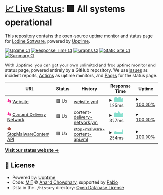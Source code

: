 # [📈 Live Status](https://demo.upptime.js.org): <!--live status--> **🟩 All systems operational**

This repository contains the open-source uptime monitor and status page for [Lodine Software](https://lodine.xyz), powered by [Upptime](https://github.com/upptime/upptime).

[![Uptime CI](https://github.com/lodinesoftware/uptime/workflows/Uptime%20CI/badge.svg)](https://github.com/lodinesoftware/uptime/actions?query=workflow%3A%22Uptime+CI%22)
[![Response Time CI](https://github.com/lodinesoftware/uptime/workflows/Response%20Time%20CI/badge.svg)](https://github.com/lodinesoftware/uptime/actions?query=workflow%3A%22Response+Time+CI%22)
[![Graphs CI](https://github.com/lodinesoftware/uptime/workflows/Graphs%20CI/badge.svg)](https://github.com/lodinesoftware/uptime/actions?query=workflow%3A%22Graphs+CI%22)
[![Static Site CI](https://github.com/lodinesoftware/uptime/workflows/Static%20Site%20CI/badge.svg)](https://github.com/lodinesoftware/uptime/actions?query=workflow%3A%22Static+Site+CI%22)
[![Summary CI](https://github.com/lodinesoftware/uptime/workflows/Summary%20CI/badge.svg)](https://github.com/lodinesoftware/uptime/actions?query=workflow%3A%22Summary+CI%22)

With [Upptime](https://upptime.js.org), you can get your own unlimited and free uptime monitor and status page, powered entirely by a GitHub repository. We use [Issues](https://github.com/lodinesoftware/uptime/issues) as incident reports, [Actions](https://github.com/lodinesoftware/uptime/actions) as uptime monitors, and [Pages](https://demo.upptime.js.org) for the status page.

<!--start: status pages-->
<!-- This summary is generated by Upptime (https://github.com/upptime/upptime) -->
<!-- Do not edit this manually, your changes will be overwritten -->
<!-- prettier-ignore -->
| URL | Status | History | Response Time | Uptime |
| --- | ------ | ------- | ------------- | ------ |
| <img alt="" src="https://raw.githubusercontent.com/lodinesoftware/uptime/refs/heads/master/assets/lodine.png" height="13"> [Website](https://lodine.xyz) | 🟩 Up | [website.yml](https://github.com/lodinesoftware/uptime/commits/HEAD/history/website.yml) | <details><summary><img alt="Response time graph" src="./graphs/website/response-time-week.png" height="20"> 195ms</summary><br><a href="https://status.lodine.xyz/history/website"><img alt="Response time 196" src="https://img.shields.io/endpoint?url=https%3A%2F%2Fraw.githubusercontent.com%2Flodinesoftware%2Fuptime%2FHEAD%2Fapi%2Fwebsite%2Fresponse-time.json"></a><br><a href="https://status.lodine.xyz/history/website"><img alt="24-hour response time 139" src="https://img.shields.io/endpoint?url=https%3A%2F%2Fraw.githubusercontent.com%2Flodinesoftware%2Fuptime%2FHEAD%2Fapi%2Fwebsite%2Fresponse-time-day.json"></a><br><a href="https://status.lodine.xyz/history/website"><img alt="7-day response time 195" src="https://img.shields.io/endpoint?url=https%3A%2F%2Fraw.githubusercontent.com%2Flodinesoftware%2Fuptime%2FHEAD%2Fapi%2Fwebsite%2Fresponse-time-week.json"></a><br><a href="https://status.lodine.xyz/history/website"><img alt="30-day response time 196" src="https://img.shields.io/endpoint?url=https%3A%2F%2Fraw.githubusercontent.com%2Flodinesoftware%2Fuptime%2FHEAD%2Fapi%2Fwebsite%2Fresponse-time-month.json"></a><br><a href="https://status.lodine.xyz/history/website"><img alt="1-year response time 196" src="https://img.shields.io/endpoint?url=https%3A%2F%2Fraw.githubusercontent.com%2Flodinesoftware%2Fuptime%2FHEAD%2Fapi%2Fwebsite%2Fresponse-time-year.json"></a></details> | <details><summary><a href="https://status.lodine.xyz/history/website">100.00%</a></summary><a href="https://status.lodine.xyz/history/website"><img alt="All-time uptime 100.00%" src="https://img.shields.io/endpoint?url=https%3A%2F%2Fraw.githubusercontent.com%2Flodinesoftware%2Fuptime%2FHEAD%2Fapi%2Fwebsite%2Fuptime.json"></a><br><a href="https://status.lodine.xyz/history/website"><img alt="24-hour uptime 100.00%" src="https://img.shields.io/endpoint?url=https%3A%2F%2Fraw.githubusercontent.com%2Flodinesoftware%2Fuptime%2FHEAD%2Fapi%2Fwebsite%2Fuptime-day.json"></a><br><a href="https://status.lodine.xyz/history/website"><img alt="7-day uptime 100.00%" src="https://img.shields.io/endpoint?url=https%3A%2F%2Fraw.githubusercontent.com%2Flodinesoftware%2Fuptime%2FHEAD%2Fapi%2Fwebsite%2Fuptime-week.json"></a><br><a href="https://status.lodine.xyz/history/website"><img alt="30-day uptime 100.00%" src="https://img.shields.io/endpoint?url=https%3A%2F%2Fraw.githubusercontent.com%2Flodinesoftware%2Fuptime%2FHEAD%2Fapi%2Fwebsite%2Fuptime-month.json"></a><br><a href="https://status.lodine.xyz/history/website"><img alt="1-year uptime 100.00%" src="https://img.shields.io/endpoint?url=https%3A%2F%2Fraw.githubusercontent.com%2Flodinesoftware%2Fuptime%2FHEAD%2Fapi%2Fwebsite%2Fuptime-year.json"></a></details>
| <img alt="" src="https://raw.githubusercontent.com/lodinesoftware/uptime/refs/heads/master/assets/lodine.png" height="13"> [Content Delivery Network](https://cdn.lodine.xyz) | 🟩 Up | [content-delivery-network.yml](https://github.com/lodinesoftware/uptime/commits/HEAD/history/content-delivery-network.yml) | <details><summary><img alt="Response time graph" src="./graphs/content-delivery-network/response-time-week.png" height="20"> 327ms</summary><br><a href="https://status.lodine.xyz/history/content-delivery-network"><img alt="Response time 317" src="https://img.shields.io/endpoint?url=https%3A%2F%2Fraw.githubusercontent.com%2Flodinesoftware%2Fuptime%2FHEAD%2Fapi%2Fcontent-delivery-network%2Fresponse-time.json"></a><br><a href="https://status.lodine.xyz/history/content-delivery-network"><img alt="24-hour response time 330" src="https://img.shields.io/endpoint?url=https%3A%2F%2Fraw.githubusercontent.com%2Flodinesoftware%2Fuptime%2FHEAD%2Fapi%2Fcontent-delivery-network%2Fresponse-time-day.json"></a><br><a href="https://status.lodine.xyz/history/content-delivery-network"><img alt="7-day response time 327" src="https://img.shields.io/endpoint?url=https%3A%2F%2Fraw.githubusercontent.com%2Flodinesoftware%2Fuptime%2FHEAD%2Fapi%2Fcontent-delivery-network%2Fresponse-time-week.json"></a><br><a href="https://status.lodine.xyz/history/content-delivery-network"><img alt="30-day response time 317" src="https://img.shields.io/endpoint?url=https%3A%2F%2Fraw.githubusercontent.com%2Flodinesoftware%2Fuptime%2FHEAD%2Fapi%2Fcontent-delivery-network%2Fresponse-time-month.json"></a><br><a href="https://status.lodine.xyz/history/content-delivery-network"><img alt="1-year response time 317" src="https://img.shields.io/endpoint?url=https%3A%2F%2Fraw.githubusercontent.com%2Flodinesoftware%2Fuptime%2FHEAD%2Fapi%2Fcontent-delivery-network%2Fresponse-time-year.json"></a></details> | <details><summary><a href="https://status.lodine.xyz/history/content-delivery-network">100.00%</a></summary><a href="https://status.lodine.xyz/history/content-delivery-network"><img alt="All-time uptime 100.00%" src="https://img.shields.io/endpoint?url=https%3A%2F%2Fraw.githubusercontent.com%2Flodinesoftware%2Fuptime%2FHEAD%2Fapi%2Fcontent-delivery-network%2Fuptime.json"></a><br><a href="https://status.lodine.xyz/history/content-delivery-network"><img alt="24-hour uptime 100.00%" src="https://img.shields.io/endpoint?url=https%3A%2F%2Fraw.githubusercontent.com%2Flodinesoftware%2Fuptime%2FHEAD%2Fapi%2Fcontent-delivery-network%2Fuptime-day.json"></a><br><a href="https://status.lodine.xyz/history/content-delivery-network"><img alt="7-day uptime 100.00%" src="https://img.shields.io/endpoint?url=https%3A%2F%2Fraw.githubusercontent.com%2Flodinesoftware%2Fuptime%2FHEAD%2Fapi%2Fcontent-delivery-network%2Fuptime-week.json"></a><br><a href="https://status.lodine.xyz/history/content-delivery-network"><img alt="30-day uptime 100.00%" src="https://img.shields.io/endpoint?url=https%3A%2F%2Fraw.githubusercontent.com%2Flodinesoftware%2Fuptime%2FHEAD%2Fapi%2Fcontent-delivery-network%2Fuptime-month.json"></a><br><a href="https://status.lodine.xyz/history/content-delivery-network"><img alt="1-year uptime 100.00%" src="https://img.shields.io/endpoint?url=https%3A%2F%2Fraw.githubusercontent.com%2Flodinesoftware%2Fuptime%2FHEAD%2Fapi%2Fcontent-delivery-network%2Fuptime-year.json"></a></details>
| <img alt="" src="https://raw.githubusercontent.com/lodinesoftware/uptime/refs/heads/master/assets/smc.png" height="13"> [StopMalwareContent API](https://smc-api.lodine.xyz) | 🟩 Up | [stop-malware-content-api.yml](https://github.com/lodinesoftware/uptime/commits/HEAD/history/stop-malware-content-api.yml) | <details><summary><img alt="Response time graph" src="./graphs/stop-malware-content-api/response-time-week.png" height="20"> 254ms</summary><br><a href="https://status.lodine.xyz/history/stop-malware-content-api"><img alt="Response time 292" src="https://img.shields.io/endpoint?url=https%3A%2F%2Fraw.githubusercontent.com%2Flodinesoftware%2Fuptime%2FHEAD%2Fapi%2Fstop-malware-content-api%2Fresponse-time.json"></a><br><a href="https://status.lodine.xyz/history/stop-malware-content-api"><img alt="24-hour response time 212" src="https://img.shields.io/endpoint?url=https%3A%2F%2Fraw.githubusercontent.com%2Flodinesoftware%2Fuptime%2FHEAD%2Fapi%2Fstop-malware-content-api%2Fresponse-time-day.json"></a><br><a href="https://status.lodine.xyz/history/stop-malware-content-api"><img alt="7-day response time 254" src="https://img.shields.io/endpoint?url=https%3A%2F%2Fraw.githubusercontent.com%2Flodinesoftware%2Fuptime%2FHEAD%2Fapi%2Fstop-malware-content-api%2Fresponse-time-week.json"></a><br><a href="https://status.lodine.xyz/history/stop-malware-content-api"><img alt="30-day response time 292" src="https://img.shields.io/endpoint?url=https%3A%2F%2Fraw.githubusercontent.com%2Flodinesoftware%2Fuptime%2FHEAD%2Fapi%2Fstop-malware-content-api%2Fresponse-time-month.json"></a><br><a href="https://status.lodine.xyz/history/stop-malware-content-api"><img alt="1-year response time 292" src="https://img.shields.io/endpoint?url=https%3A%2F%2Fraw.githubusercontent.com%2Flodinesoftware%2Fuptime%2FHEAD%2Fapi%2Fstop-malware-content-api%2Fresponse-time-year.json"></a></details> | <details><summary><a href="https://status.lodine.xyz/history/stop-malware-content-api">100.00%</a></summary><a href="https://status.lodine.xyz/history/stop-malware-content-api"><img alt="All-time uptime 100.00%" src="https://img.shields.io/endpoint?url=https%3A%2F%2Fraw.githubusercontent.com%2Flodinesoftware%2Fuptime%2FHEAD%2Fapi%2Fstop-malware-content-api%2Fuptime.json"></a><br><a href="https://status.lodine.xyz/history/stop-malware-content-api"><img alt="24-hour uptime 100.00%" src="https://img.shields.io/endpoint?url=https%3A%2F%2Fraw.githubusercontent.com%2Flodinesoftware%2Fuptime%2FHEAD%2Fapi%2Fstop-malware-content-api%2Fuptime-day.json"></a><br><a href="https://status.lodine.xyz/history/stop-malware-content-api"><img alt="7-day uptime 100.00%" src="https://img.shields.io/endpoint?url=https%3A%2F%2Fraw.githubusercontent.com%2Flodinesoftware%2Fuptime%2FHEAD%2Fapi%2Fstop-malware-content-api%2Fuptime-week.json"></a><br><a href="https://status.lodine.xyz/history/stop-malware-content-api"><img alt="30-day uptime 100.00%" src="https://img.shields.io/endpoint?url=https%3A%2F%2Fraw.githubusercontent.com%2Flodinesoftware%2Fuptime%2FHEAD%2Fapi%2Fstop-malware-content-api%2Fuptime-month.json"></a><br><a href="https://status.lodine.xyz/history/stop-malware-content-api"><img alt="1-year uptime 100.00%" src="https://img.shields.io/endpoint?url=https%3A%2F%2Fraw.githubusercontent.com%2Flodinesoftware%2Fuptime%2FHEAD%2Fapi%2Fstop-malware-content-api%2Fuptime-year.json"></a></details>

<!--end: status pages-->

[**Visit our status website →**](https://demo.upptime.js.org)

## 📄 License

- Powered by: [Upptime](https://github.com/upptime/upptime)
- Code: [MIT](./LICENSE) © [Anand Chowdhary](https://anandchowdhary.com), supported by [Pabio](https://pabio.com)
- Data in the `./history` directory: [Open Database License](https://opendatacommons.org/licenses/odbl/1-0/)
